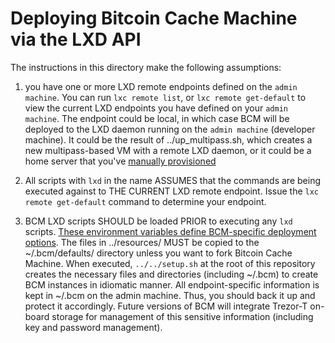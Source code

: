 # Deploying Bitcoin Cache Machine via the LXD API

The instructions in this directory make the following assumptions: 

1) you have one or more LXD remote endpoints defined on the `admin machine`. You can run `lxc remote list`, or `lxc remote get-default` to view the current LXD endpoints you have defined on your `admin machine`. The endpoint could be local, in which case BCM will be deployed to the LXD daemon running on the `admin machine` (developer machine). It could be the result of ../up_multipass.sh, which creates a new multipass-based VM with a remote LXD daemon, or it could be a home server that you've [manually provisioned](../../docs/installation/lxd_host_prep.md)

2) All scripts with `lxd` in the name ASSUMES that the commands are being executed against to THE CURRENT LXD remote endpoint. Issue the `lxc remote get-default` command to determine your endpoint.

3) BCM LXD scripts SHOULD be loaded PRIOR to executing any `lxd` scripts. [These environment variables define BCM-specific deployment options](../resources/README.md). The files in ../resources/ MUST be copied to the ~/.bcm/defaults/ directory unless you want to fork Bitcoin Cache Machine. When executed, `../../setup.sh` at the root of this repository creates the necessary files and directories (including ~/.bcm) to create BCM instances in idiomatic manner. All endpoint-specific information is kept in ~/.bcm on the admin machine. Thus, you should back it up and protect it accordingly. Future versions of BCM will integrate Trezor-T on-board storage for management of this sensitive information (including key and password management).
